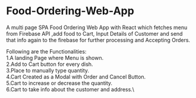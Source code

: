 # Food-Ordering-Web-App
A multi page SPA Food Ordering Web App  with React which fetches menu from Firebase API ,add food to Cart, Input Details of Customer and send that info again to the firebase for further processing and Accepting Orders. 

Following are the Functionalities:\
1.A landing Page where Menu is shown.\
2.Add to Cart button for every dish.\
3.Place to manually type  quantity.\
4.Cart Created as a Modal with Order and Cancel Button.\
5.Cart to increase or decrease the quantity.\
6.Cart to take info about the customer and address.\
